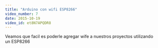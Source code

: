 ```yaml
---
title: "Arduino con wifi ESP8266"
video_number: 7
date: 2015-10-19
video_id: et8N7APQDR8
---
```


Veamos  que facil es poderle agregar wife a nuestros proyectos utilizando un ESP8266
